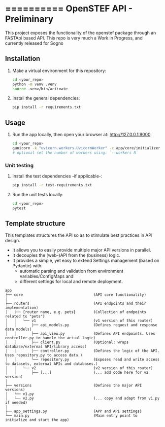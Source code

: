 ==========
OpenSTEF API - Preliminary
==================================================
This project exposes the functionality of the openstef package through an FASTApi based API.
This repo is very much a Work in Progress, and currently released for Sogno

## Installation

1. Make a virtual environment for this repository:
    ```bash
    cd <your_repo>
    python -m venv .venv
    source .venv/bin/activate
    ```
1. Install the general dependencies:
    ```bash
    pip install -r requirements.txt
    ```

## Usage

1. Run the app locally, then open your browser at: http://127.0.0.1:8000.
    ```bash
    cd <your_repo>
    gunicorn -k "uvicorn.workers.UvicornWorker" -c app/core/initializers/gunicorn_conf.py "app.main:app" --reload
    # optional set the number of workers using: `--workers N`
    ```

### Unit testing

1. Install the test dependencies -if applicable-:
    ```bash
    pip install -r test-requirements.txt
2. Run the unit tests locally:
    ```bash
    cd <your_repo>
    pytest
    ```

## Template structure

This templates structures the API so as to stimulate best practices in API design.
* It allows you to easily provide multiple major API versions in parallel.
* It decouples the (web-)API from the (business) logic.
* It provides a simple, yet easy to extend Settings management (based on Pydantic) with
    * automatic parsing and validation from environment variables/ConfigMaps and
    * different settings for local and remote deployment.

```
app
├── core                                (API core functionality)
|
├── routers                             (API endpoints and their implementation)
│   ├── {router name, e.g. pets}        (Collection of endpoints related to "pets")
│   │   └── v1                          (v1 version of this router)
│   │       ├── api_models.py           (Defines request and response data models)
│   │       ├── api_view.py             (Defines API endpoints. Uses controller.py to handle the actual logic)
│   │       ├── client.py               (Optional: wraps database/external API/library access)
│   │       ├── controller.py           (Defines the logic of the API. Uses repository.py to access data.)
│   │       └── repository.py           (Exposes read and write access to datasets, external APIs and databases.)
│   │   └── v2                          (v2 version of this router)
│   │       ├── [...]                   (... add code here for v2 version)
|
├── versions                            (Defines the major API versions)
│   └── v1.py
│   └── v2.py                           (... copy and adapt from v1.py if needed)
|
├── app_settings.py                     (APP and API settings)
└── main.py                             (Main entry point to initialize and start the app)
```
